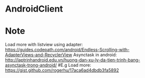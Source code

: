 # AndroidClient
# Note
Load more with listview using adapter: https://guides.codepath.com/android/Endless-Scrolling-with-AdapterViews-and-RecyclerView
Asynctask in android: http://laptrinhandroid.edu.vn/huong-dan-xu-ly-da-tien-trinh-bang-asynctask-trong-android/
#E.g
Load more: https://gist.github.com/rogerhu/17aca6ad4dbdb3fa5892
